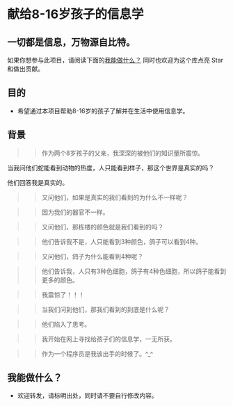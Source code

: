 献给8-16岁孩子的信息学
=======

一切都是信息，万物源自比特。
---

如果你想参与此项目，请阅读下面的[我能做什么？](#我能做什么)
同时也欢迎为这个库点亮 Star 和做出贡献。

目的
---
* 希望通过本项目帮助8-16岁的孩子了解并在生活中使用信息学。

背景
---
>>作为两个8岁孩子的父亲，我深深的被他们的知识量所震惊。

当我问他们蛇能看到动物的热度，人只能看到样子，那这个世界是真实的吗？

他们回答我是真实的。

>>又问他们，如果是真实的我们看到的为什么不一样呢？

>>因为我们的器官不一样。

>>又问他们，那栋楼的颜色就是我们看到的吗？

>>他们告诉我不是，人只能看到3种颜色，鸽子可以看到4种。

>>又问他们，鸽子为什么能看到4种呢？

>>他们告诉我，人只有3种色细胞，鸽子有4种色细胞，所以鸽子能看到更多的颜色。

>>我震惊了！！！

>>当我们问到他们，那我们看到的到底是什么呢？

>>他们陷入了思考。

>>我开始在网上寻找给孩子们的信息学，一无所获。

>>作为一个程序员是我该出手的时候了。^_^


我能做什么？
---
- 欢迎转发，请标明出处，同时请不要自行修改内容。
